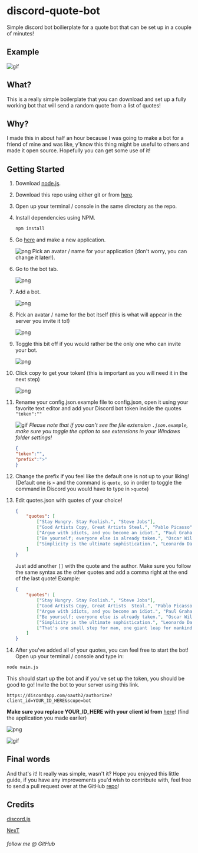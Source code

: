 # discord-quote-bot
Simple discord bot boilierplate for a quote bot that can be set up in a couple of minutes!

## Example

![gif](https://i.imgur.com/VpO3Zi2.gif)

## What?

This is a really simple boilerplate that you can download and set up a fully working bot that will send a random quote from a list of quotes!

## Why?

I made this in about half an hour because I was going to make a bot for a friend of mine and was like, y'know this thing might be useful to others and made it open source.
Hopefully you can get some use of it!

## Getting Started

1. Download [node.js](https://nodejs.org/en/).
2. Download this repo using either git or from [here](https://github.com/fr3fou/discord-quote-bot/archive/master.zip).
3. Open up your terminal / console in the same directory as the repo.
4. Install dependencies using NPM.

    ```sh
    npm install
    ```

5. Go [here](https://discordapp.com/developers/applications/) and make a new application.

    ![png](https://i.imgur.com/mHRVd8O.png)
    Pick an avatar / name for your application (don't worry, you can change it later!).

6. Go to the bot tab.

    ![png](https://i.imgur.com/epQrK5k.png)

7. Add a bot.

    ![png](https://i.imgur.com/hOCEpK6.png)

8. Pick an avatar / name for the bot itself (this is what will appear in the server you invite it to!)

    ![png](https://i.imgur.com/TzEdACa.png)

9. Toggle this bit off if you would rather be the only one who can invite your bot.

    ![png](https://i.imgur.com/VPu8aCA.png)

10. Click copy to get your token! (this is important as you will need it in the next step)

    ![png](https://i.imgur.com/AIkf8q0.png)

11. Rename your config.json.example file to config.json, open it using your favorite text editor and add your Discord bot token inside the quotes `"token":""`

    ![gif](https://i.imgur.com/dzINGrs.gif)
    *Please note that if you can't see the file extension `.json.example`, make sure you toggle the option to see extensions in your Windows folder settings!*
    ```json
    {
    "token":"",
    "prefix":">"
    }
    ```

12. Change the prefix if you feel like the default one is not up to your liking! (Default one is `>` and the command is `quote`, so in order to toggle the command in Discord you would have to type in `>quote`)

13. Edit quotes.json with quotes of your choice!

    ```json
    {
        "quotes": [
            ["Stay Hungry. Stay Foolish.", "Steve Jobs"],
            ["Good Artists Copy, Great Artists Steal.", "Pablo Picasso"],
            ["Argue with idiots, and you become an idiot.", "Paul Graham"],
            ["Be yourself; everyone else is already taken.", "Oscar Wilde"],
            ["Simplicity is the ultimate sophistication.", "Leonardo Da Vinci"]
        ]
    }
    ```

    Just add another `[]` with the quote and    the author. Make sure you follow the same  syntax as the other quotes and add a comma   right at the end of the last quote!
    Example:

    ```json
    {
        "quotes": [
            ["Stay Hungry. Stay Foolish.", "Steve Jobs"],
            ["Good Artists Copy, Great Artists  Steal.", "Pablo Picasso"],
            ["Argue with idiots, and you become an idiot.", "Paul Graham"],
            ["Be yourself; everyone else is already taken.", "Oscar Wilde"],
            ["Simplicity is the ultimate sophistication.", "Leonardo Da Vinci"],
            ["That's one small step for man, one giant leap for mankind.", "Neil Armstrong"]
        ]
    }
    ```

14. After you've added all of your quotes, you can feel free to start the bot! Open up your terminal / console and type in:

```sh
node main.js
```

This should start up the bot and if you've set up the token, you should be good to go!
Invite the bot to your server using this link.

```http
https://discordapp.com/oauth2/authorize?client_id=YOUR_ID_HERE&scope=bot
```

**Make sure you replace YOUR_ID_HERE with your client id from** [here](https://discordapp.com/developers/applications/)! (find the application you made eariler)

![png](https://i.imgur.com/bTTyxkI.png)

![gif](https://i.imgur.com/Lyf4Udu.gif)

## Final words

And that's it! It really was simple, wasn't it? Hope you enjoyed this little guide, if you have any improvements you'd wish to contribute with, feel free to send a pull request over at the GitHub [repo](https://github.com/fr3fou/discord-quote-bot)!

## Credits

[discord.js](https://discord.js.org/#/)

[NexT](http://jekyllthemes.org/themes/jekyll-theme-next/)

###### follow me @ GitHub
